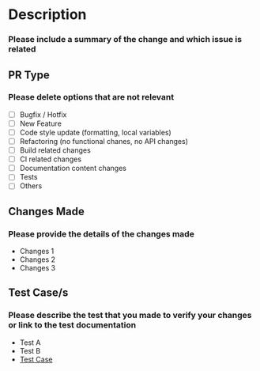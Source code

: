 # Description
### Please include a summary of the change and which issue is related

## PR Type
### Please delete options that are not relevant
- [ ] Bugfix / Hotfix
- [ ] New Feature
- [ ] Code style update (formatting, local variables)
- [ ] Refactoring (no functional chanes, no API changes)
- [ ] Build related changes
- [ ] CI related changes
- [ ] Documentation content changes
- [ ] Tests
- [ ] Others

## Changes Made
### Please provide the details of the changes made
- Changes 1
- Changes 2
- Changes 3

## Test Case/s
### Please describe the test that you made to verify your changes or link to the test documentation
- Test A
- Test B
- [Test Case](url)